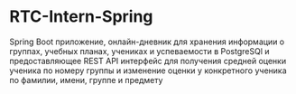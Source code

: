 # RTC-Intern-Spring
Spring Boot приложение, онлайн-дневник для хранения информации о группах, учебных планах, учениках и успеваемости в PostgreSQl и предоставляющее REST API интерфейс для получения средней оценки ученика по номеру группы и изменение оценки у конкретного ученика по фамилии, имени, группе и предмету
